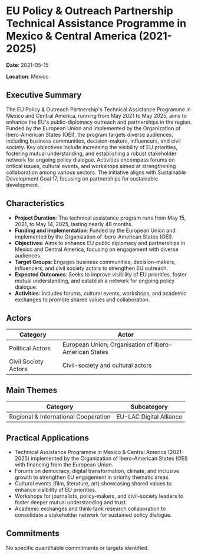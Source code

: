 # EU Policy & Outreach Partnership Technical Assistance Programme in Mexico & Central America (2021-2025)

**Date**: 2021-05-15

**Location**: Mexico

## Executive Summary

The EU Policy & Outreach Partnership's Technical Assistance Programme in Mexico and Central America, running from May 2021 to May 2025, aims to enhance the EU's public-diplomacy outreach and partnerships in the region. Funded by the European Union and implemented by the Organization of Ibero-American States (OEI), the program targets diverse audiences, including business communities, decision-makers, influencers, and civil society. Key objectives include increasing the visibility of EU priorities, fostering mutual understanding, and establishing a robust stakeholder network for ongoing policy dialogue. Activities encompass forums on critical issues, cultural events, and workshops aimed at strengthening collaboration among various sectors. The initiative aligns with Sustainable Development Goal 17, focusing on partnerships for sustainable development.

## Characteristics

- **Project Duration**: The technical assistance program runs from May 15, 2021, to May 14, 2025, lasting nearly 48 months.
- **Funding and Implementation**: Funded by the European Union and implemented by the Organization of Ibero-American States (OEI).
- **Objectives**: Aims to enhance EU public diplomacy and partnerships in Mexico and Central America, focusing on engagement with diverse audiences.
- **Target Groups**: Engages business communities, decision-makers, influencers, and civil society actors to strengthen EU outreach.
- **Expected Outcomes**: Seeks to improve visibility of EU priorities, foster mutual understanding, and establish a network for ongoing policy dialogue.
- **Activities**: Includes forums, cultural events, workshops, and academic exchanges to promote shared values and collaboration.

## Actors

| Category | Actor |
| --- | --- |
| Political Actors | European Union; Organisation of Ibero-American States |
| Civil Society Actors | Civil-society and cultural actors |

## Main Themes

| Category | Subcategory |
| --- | --- |
| Regional & International Cooperation | EU-LAC Digital Alliance |

## Practical Applications

- Technical Assistance Programme in Mexico & Central America (2021-2025) implemented by the Organization of Ibero-American States (OEI) with financing from the European Union.
- Forums on democracy, digital transformation, climate, and inclusive growth to strengthen EU engagement in priority thematic areas.
- Cultural events (film, literature, art) showcasing shared values to enhance visibility of EU priorities.
- Workshops for journalists, policy-makers, and civil-society leaders to foster deeper mutual understanding and trust.
- Academic exchanges and think-tank research collaboration to consolidate a stakeholder network for sustained policy dialogue.

## Commitments

No specific quantifiable commitments or targets identified.